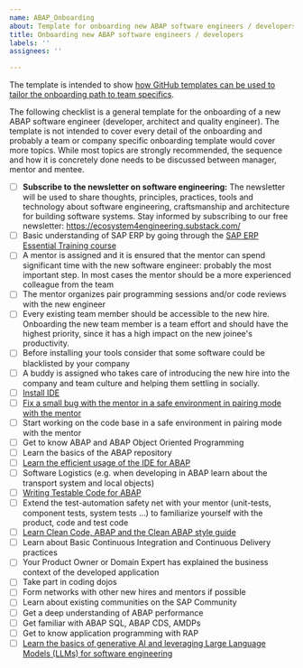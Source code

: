 ```yaml
---
name: ABAP_Onboarding
about: Template for onboarding new ABAP software engineers / developers
title: Onboarding new ABAP software engineers / developers 
labels: ''
assignees: ''

---
```


The template is intended to show [how GitHub templates can be used to tailor the onboarding path to team specifics](https://ecosystem4engineering.substack.com/p/onboarding-of-new-software-engineers).

The following checklist is a general template for the onboarding of a new ABAP software engineer (developer, architect and quality engineer). The template is not intended to cover every detail of the onboarding and probably a team or company specific onboarding template would cover more topics. While most topics are strongly recommended, the sequence and how it is concretely done needs to be discussed between manager, mentor and mentee.

- [ ] **Subscribe to the newsletter on software engineering:** The newsletter will be used to share thoughts, principles, practices, tools and technology about software engineering, craftsmanship and architecture for building software systems.  Stay informed by subscribing to our free newsletter: https://ecosystem4engineering.substack.com/
- [ ] Basic understanding of SAP ERP by going through the [SAP ERP Essential Training course](https://www.linkedin.com/learning-login/share?account=57692769&forceAccount=false&redirect=https%3A%2F%2Fwww.linkedin.com%2Flearning%2Fsap-erp-essential-training%3Ftrk%3Dshare_ent_url%26shareId%3DXnq1%252Fw0rSty%252F79R%252FAw6dyw%253D%253D)
- [ ] A mentor is assigned and it is ensured that the mentor can spend significant time with the new software engineer: probably the most important step. In most cases the mentor should be a more experienced colleague from the team
- [ ] The mentor organizes pair programming sessions and/or code reviews with the new engineer 
- [ ] Every existing team member should be accessible to the new hire. Onboarding the new team member is a team effort and should have the highest priority, since it has a high impact on the new joinee's productivity.
- [ ] Before installing your tools consider that some software could be blacklisted by your company
- [ ] A buddy is assigned who takes care of introducing the new hire into the company and team culture and helping them settling in socially.
- [ ] [Install IDE](../../Onboarding-Agile-Software-Engineers/SAP-Technologies/ABAP/EfficientUseOfIDEsforABAP.md)
- [ ] [Fix a small bug with the mentor in a safe environment in pairing mode with the mentor](../../Onboarding-Agile-Software-Engineers/General/FixABugWithTheMentor.md)  
- [ ] Start working on the code base in a safe environment in pairing mode with the mentor
- [ ] Get to know ABAP and ABAP Object Oriented Programming
- [ ] Learn the basics of the ABAP repository 
- [ ] [Learn the efficient usage of the IDE for ABAP](../../Onboarding-Agile-Software-Engineers/SAP-Technologies/ABAP/EfficientUseOfIDEsforABAP.md)
- [ ] Software Logistics (e.g. when developing in ABAP learn about the transport system and local objects) 
- [ ] [Writing Testable Code for ABAP](../../Onboarding-Agile-Software-Engineers/SAP-Technologies/ABAP/WriteTestableCodeForABAP.md)
- [ ] Extend the test-automation safety net with your mentor (unit-tests, component tests, system tests …) to familiarize yourself with the product, code and test code
- [ ] [Learn Clean Code, ABAP and the Clean ABAP style guide](../../Onboarding-Agile-Software-Engineers/SAP-Technologies/ABAP/Learn-Clean-Code.md)
- [ ] Learn about Basic Continuous Integration and Continuous Delivery practices 
- [ ] Your Product Owner or Domain Expert has explained the business context of the developed application  
- [ ] Take part in coding dojos
- [ ] Form networks with other new hires and mentors if possible
- [ ] Learn about existing communities on the SAP Community
- [ ] Get a deep understanding of ABAP performance
- [ ] Get familiar with ABAP SQL, ABAP CDS, AMDPs 
- [ ] Get to know application programming with RAP
- [ ] [Learn the basics of generative AI and leveraging Large Language Models (LLMs) for software engineering](../../Onboarding-Agile-Software-Engineers/General/LLM-GenerativeAI-Onboarding-SoftwareEngineers.md)
